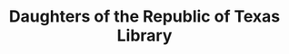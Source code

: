 ---
layout: repo
title: "Daughters of the Republic of Texas Library"
id: 17305
permalink: repos/17305/
---